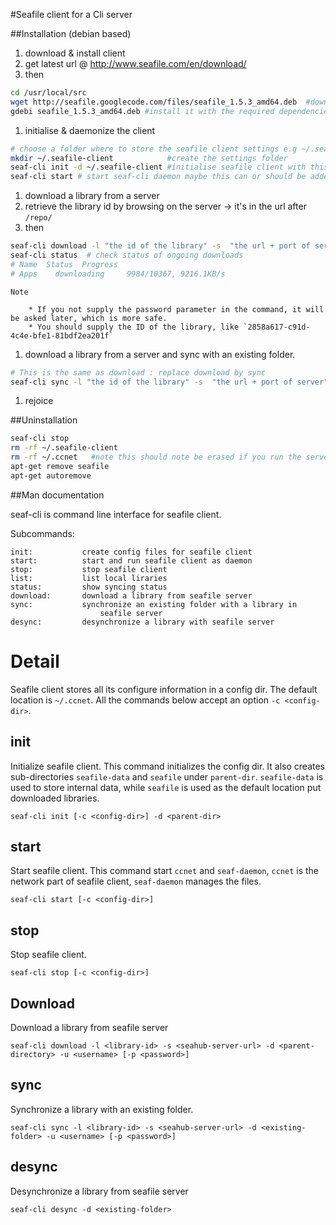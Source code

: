 #Seafile client for a Cli server

##Installation (debian based)

1. download & install client
  1. get latest url @ http://www.seafile.com/en/download/
  1. then 
```sh
cd /usr/local/src
wget http://seafile.googlecode.com/files/seafile_1.5.3_amd64.deb  #download it 
gdebi seafile_1.5.3_amd64.deb #install it with the required dependencies
```

1. initialise & daemonize the client
```sh
# choose a folder where to store the seafile client settings e.g ~/.seafile-client
mkdir ~/.seafile-client            #create the settings folder
seaf-cli init -d ~/.seafile-client #initialise seafile client with this folder
seaf-cli start # start seaf-cli daemon maybe this can or should be added to /etc/rc.local ? 
```

1. download a library from a server
  1. retrieve the library id by browsing on the server -> it's in the url after `/repo/`
  1. then
```sh
seaf-cli download -l "the id of the library" -s  "the url + port of server" -d "the folder where the library folder will be downloaded" -u "username on server" [-p "password"]
seaf-cli status  # check status of ongoing downloads
# Name  Status  Progress
# Apps    downloading     9984/10367, 9216.1KB/s
```

    Note

        * If you not supply the password parameter in the command, it will be asked later, which is more safe.
        * You should supply the ID of the library, like `2858a617-c91d-4c4e-bfe1-81bdf2ea201f`

1. download a library from a server and sync with an existing folder.
```sh
# This is the same as download : replace download by sync 
seaf-cli sync -l "the id of the library" -s  "the url + port of server" -d "the folder where the library folder will be downloaded" -u "username on server" -p "password"
```

1. rejoice


##Uninstallation
```sh
seaf-cli stop
rm -rf ~/.seafile-client
rm -rf ~/.ccnet   #note this should note be erased if you run the server on the same host
apt-get remove seafile
apt-get autoremove
```


##Man documentation

seaf-cli is command line interface for seafile client.

Subcommands:

    init:           create config files for seafile client
    start:          start and run seafile client as daemon
    stop:           stop seafile client
    list:           list local liraries
    status:         show syncing status
    download:       download a library from seafile server
    sync:           synchronize an existing folder with a library in
                        seafile server
    desync:         desynchronize a library with seafile server


Detail
======

Seafile client stores all its configure information in a config dir. The default location is `~/.ccnet`. All the commands below accept an option `-c <config-dir>`.

init
----
Initialize seafile client. This command initializes the config dir. It also creates sub-directories `seafile-data` and `seafile` under `parent-dir`. `seafile-data` is used to store internal data, while `seafile` is used as the default location put downloaded libraries.

    seaf-cli init [-c <config-dir>] -d <parent-dir>

start
-----
Start seafile client. This command start `ccnet` and `seaf-daemon`, `ccnet` is the network part of seafile client, `seaf-daemon` manages the files.

    seaf-cli start [-c <config-dir>]

stop
----
Stop seafile client.

    seaf-cli stop [-c <config-dir>]


Download
--------
Download a library from seafile server

    seaf-cli download -l <library-id> -s <seahub-server-url> -d <parent-directory> -u <username> [-p <password>]


sync
----
Synchronize a library with an existing folder.

    seaf-cli sync -l <library-id> -s <seahub-server-url> -d <existing-folder> -u <username> [-p <password>]

desync
------
Desynchronize a library from seafile server

    seaf-cli desync -d <existing-folder>